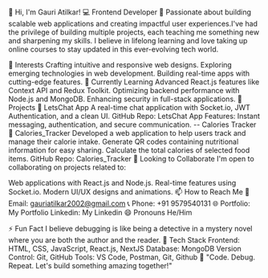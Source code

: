 👋 Hi, I'm Gauri Atilkar!
💻 Frontend Developer
🌟 Passionate about building scalable web applications and creating impactful user experiences.I've had the privilege of building multiple projects, each teaching me something new and sharpening my skills. I believe in lifelong learning and love taking up online courses to stay updated in this ever-evolving tech world.

👀 Interests
Crafting intuitive and responsive web designs.
Exploring emerging technologies in web development.
Building real-time apps with cutting-edge features.
🌱 Currently Learning
Advanced React.js features like Context API and Redux Toolkit.
Optimizing backend performance with Node.js and MongoDB.
Enhancing security in full-stack applications.
💼 Projects
🔗 LetsChat App
A real-time chat application with Socket.io, JWT Authentication, and a clean UI.
GitHub Repo: LetsChat App
Features: Instant messaging, authentication, and secure communication. -- Calories Tracker
🔗 Calories_Tracker Developed a web application to help users track and manage their calorie intake. Generate QR codes containing nutritional information for easy sharing. Calculate the total calories of selected food items.
GitHub Repo: Calories_Tracker
💞️ Looking to Collaborate
I'm open to collaborating on projects related to:

Web applications with React.js and Node.js.
Real-time features using Socket.io.
Modern UI/UX designs and animations.
📫 How to Reach Me
📧 Email: gauriatilkar2002@gmail.com
📞 Phone: +91 9579540131
🌐 Portfolio: My Portfolio
Linkedin: My Linkedin
😄 Pronouns
He/Him

⚡ Fun Fact
I believe debugging is like being a detective in a mystery novel where you are both the author and the reader.
🚀 Tech Stack
Frontend: HTML, CSS, JavaScript, React.js, NextJS
Database: MongoDB
Version Control: Git, GitHub
Tools: VS Code, Postman, Git, Github
🎯 "Code. Debug. Repeat. Let's build something amazing together!"
